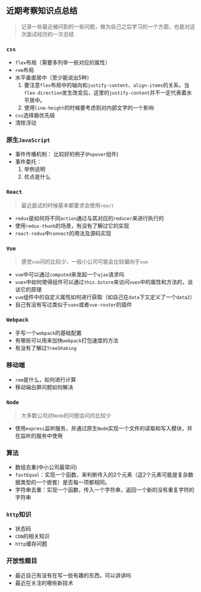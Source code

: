 ## 近期考察知识点总结
> 记录一些最近被问到的一些问题，做为自己之后学习的一个方面，也是对这次面试经历的一次总结

### `css`
* `flex`布局（需要多列举一些对应的属性）
* `rem`布局
* 水平垂直居中（至少能说出5种）
  1. 要注意`flex`布局中的轴向和`justify-content`、`align-items`的关系，当`flex-direction`发生改变后，这里的`justify-content`并不一定代表着水平居中。
  2. 使用`line-height`的时候要考虑到对内部文字的一个影响
* `css`选择器优先级
* 清除浮动

### 原生`JavaScript`
* 事件传播机制： 比较好的例子(`Popover`组件)
* 事件委托：  
  1. 举例说明
  2. 优点是什么

### `React`
> 最近面试的时候基本都要求会使用`react`

* `redux`是如何将不同`action`通过与其对应的`reducer`来进行执行的
* 使用`redux-thunk`的场景，有没有了解过它的实现
* `react-redux`中`connect`的用法及源码实现

### `Vue`
> 感觉`vue`问的比较少，一般小公司可能会比较偏向于`vue`

* `vue`中可以通过`computed`来发起一个`ajax`请求吗
* `vuex`中如何使得组件可以通过`this.$store`来访问`vuex`中的属性和方法的，谈谈它的原理
* `vue`组件中的自定义属性如何进行获取（如自己在`data`下又定义了一个`data2`）
* 自己有没有写过类似于`vuex`或者`vue-router`的插件

### `Webpack`
* 手写一个`webpack`的基础配置
* 有哪些可以用来加快`webpack`打包速度的方法
* 有没有了解过`TreeShaking`

### 移动端

* `rem`是什么，如何进行计算
* 移动端白屏问题如何解决

### `Node`
> 大多数公司对`Node`的问题会问的比较少

* 使用`express`监听服务，并通过原生`Node`实现一个文件的读取和写入模块，并在监听的服务中使用

### 算法
* 数组去重(中小公司最常问)
* `fastEqual`：实现一个函数，来判断传入的2个元素（这2个元素可能是复杂数据类型的一个嵌套）是否每一项都相同。
* 字符串去重：实现一个函数，传入一个字符串，返回一个新的没有重复字符的字符串

### `http`知识
* 状态码
* `CDN`的相关知识
* `http`缓存问题

### 开放性题目

* 最近自己有没有在写一些有趣的东西，可以讲讲吗
* 最近在关注的哪些新技术





